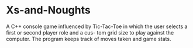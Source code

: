 # Xs-and-Noughts
A C++ console game influenced by Tic-Tac-Toe in which the user selects a first or second player role and a cus- tom grid size to play against the computer. The program keeps track of moves taken and game stats.

